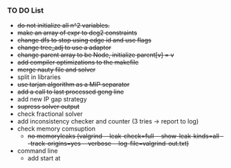 ### TO DO List
* ~~do not initialize all n^2 variables.~~
* ~~make an array of expr to deg2 constraints~~
* ~~change dfs to stop using edge id and use flags~~
* ~~change tree_adj to use a adaptor~~
* ~~change parent array to be Node, initialize parent[v] = v~~
* ~~add compiler optimizations to the makefile~~
* ~~merge nauty file and solver~~
* split in libraries
* ~~use tarjan algorithm as a MIP separator~~
* ~~add a call to last processed geng line~~
* add new IP gap strategy
* ~~supress solver output~~
* check fractional solver
* add inconsistency checker and counter (3 tries -> report to log)
* check memory comsuption
	* ~~no memoryleaks (valgrind --leak-check=full --show-leak-kinds=all --track-origins=yes --verbose --log-file=valgrind-out.txt)~~
* command line
	* add start at	
	